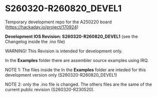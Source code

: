 # S260320-R260820_DEVEL1
Temporary development repo for the A250220 board (https://hackaday.io/project/170924)

**Development IOS Revision: S260320-R260820_DEVEL1** (see the Changelog inside the .ino file)

WARNING! This Revision is intended for development only.


In the **Examples** folder there are assembler source examples using IRQ.

NOTE 1: The files inside the In the **Examples** folder are inteded for this development version only (S260320-R260820_DEVEL1)

NOTE 2: only the .ino file is changed. The others files are the same of the current public revision (S260320-R230520).
